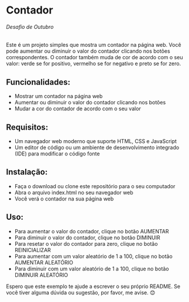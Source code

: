 # Contador

###### Desafio de Outubro

Este é um projeto simples que mostra um contador na página web. Você pode aumentar ou diminuir o valor do contador clicando nos botões correspondentes. O contador também muda de cor de acordo com o seu valor: verde se for positivo, vermelho se for negativo e preto se for zero.

## Funcionalidades:
* Mostrar um contador na página web
* Aumentar ou diminuir o valor do contador clicando nos botões
* Mudar a cor do contador de acordo com o seu valor

## Requisitos:
* Um navegador web moderno que suporte HTML, CSS e JavaScript
* Um editor de código ou um ambiente de desenvolvimento integrado (IDE) para modificar o código fonte

## Instalação:
* Faça o download ou clone este repositório para o seu computador
* Abra o arquivo index.html no seu navegador web
* Você verá o contador na sua página web

## Uso:
* Para aumentar o valor do contador, clique no botão AUMENTAR
* Para diminuir o valor do contador, clique no botão DIMINUIR
* Para resetar o valor do contador para zero, clique no botão REINICIALIZAR
* Para aumentar com um valor aleatório de 1 a 100, clique no botão AUMENTAR ALEATÓRIO
* Para diminuir com um valor aleatório de 1 a 100, clique no botão DIMINUIR ALEATÓRIO


Espero que este exemplo te ajude a escrever o seu próprio README. Se você tiver alguma dúvida ou sugestão, por favor, me avise. 😊